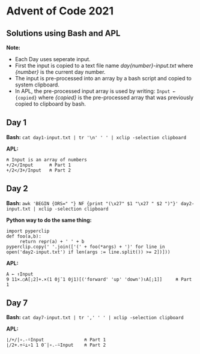 # Advent of Code 2021
## Solutions using Bash and APL

**Note:** 
- Each Day uses seperate input. 
- First the input is copied to a text file name *day{number}-input.txt* where *{number}* is the current day number.
- The input is pre-processed into an array by a bash script and copied to system clipboard.
- In APL, the pre-processed input array is used by writing: `Input ← {copied}` where *{copied}* is the 
  pre-processed array that was previously copied to clipboard by bash.

## Day 1
**Bash:** `cat day1-input.txt | tr '\n' ' ' | xclip -selection clipboard`

**APL:**
```
⍝ Input is an array of numbers
+/2</Input      ⍝ Part 1
+/2</3+/Input   ⍝ Part 2
```

## Day 2
**Bash:** 
```awk 'BEGIN {ORS=" "} NF {print "(\x27" $1 "\x27 " $2 ")"}' day2-input.txt | xclip -selection clipboard```

**Python way to do the same thing:** 
```
import pyperclip
def foo(a,b):
     return repr(a) + ' ' + b
pyperclip.copy(' '.join(['(' + foo(*args) + ')' for line in open('day2-input.txt') if len(args := line.split()) >= 2])]))
```

**APL:**
```
A ← ↑Input
9 11×.○A[;2]+.×(1 0j¯1 0j1)[('forward' 'up' 'down')⍳A[;1]]     ⍝ Part 1
```

## Day 7
**Bash:** `cat day7-input.txt | tr ',' ' ' | xclip -selection clipboard`

**APL:**
```
⌊/+/|∘.-⍨Input               ⍝ Part 1
⌊/2+.÷⍨⊥∘1 1 0¨|∘.-⍨Input    ⍝ Part 2
```
